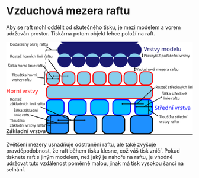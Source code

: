 Vzduchová mezera raftu
====
Aby se raft mohl oddělit od skutečného tisku, je mezi modelem a vorem udržován prostor. Tiskárna potom objekt lehce položí na raft.

![Rozměry související s raftem](../images/raft_dimensions_cs.svg)

Zvětšení mezery usnadňuje odstranění raftu, ale také zvyšuje pravděpodobnost, že raft během tisku klesne, což váš tisk zničí. Pokud tisknete raft s jiným modelem, než jaký je nahoře na raftu, je vhodné udržovat tuto vzdálenost poměrně malou, jinak má tisk vysokou šanci na selhání.
